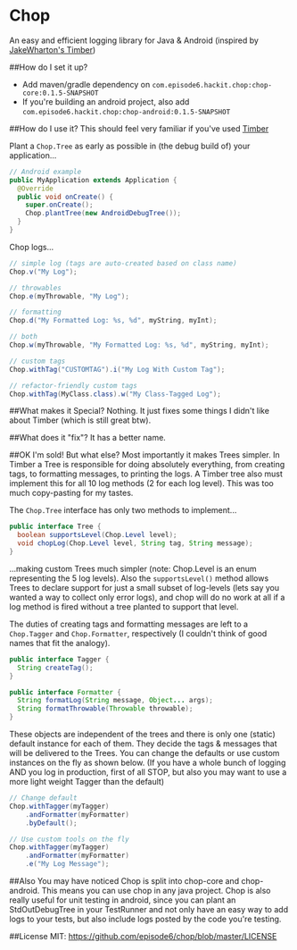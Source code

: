 Chop
====

An easy and efficient logging library for Java & Android (inspired by [JakeWharton's Timber](https://github.com/JakeWharton/timber))

##How do I set it up?
- Add maven/gradle dependency on `com.episode6.hackit.chop:chop-core:0.1.5-SNAPSHOT`
- If you're building an android project, also add `com.episode6.hackit.chop:chop-android:0.1.5-SNAPSHOT`

##How do I use it?
This should feel very familiar if you've used [Timber](https://github.com/JakeWharton/timber)

Plant a `Chop.Tree` as early as possible in (the debug build of) your application...
```java
// Android example
public MyApplication extends Application {
  @Override
  public void onCreate() {
    super.onCreate();
    Chop.plantTree(new AndroidDebugTree());
  }
}
```

Chop logs...
```java
// simple log (tags are auto-created based on class name)
Chop.v("My Log");

// throwables
Chop.e(myThrowable, "My Log");

// formatting
Chop.d("My Formatted Log: %s, %d", myString, myInt);

// both
Chop.w(myThrowable, "My Formatted Log: %s, %d", myString, myInt);

// custom tags
Chop.withTag("CUSTOMTAG").i("My Log With Custom Tag");

// refactor-friendly custom tags
Chop.withTag(MyClass.class).w("My Class-Tagged Log");
```

##What makes it Special?
Nothing. It just fixes some things I didn't like about Timber (which is still great btw).

##What does it "fix"?
It has a better name.

##OK I'm sold! But what else?
Most importantly it makes Trees simpler. In Timber a Tree is responsible for doing absolutely everything, from creating tags, to formatting messages, to printing the logs. A Timber tree also must implement this for all 10 log methods (2 for each log level). This was too much copy-pasting for my tastes.

The `Chop.Tree` interface has only two methods to implement...

```java
public interface Tree {
  boolean supportsLevel(Chop.Level level);
  void chopLog(Chop.Level level, String tag, String message);
}
```

...making custom Trees much simpler (note: Chop.Level is an enum representing the 5 log levels). Also the `supportsLevel()` method allows Trees to declare support for just a small subset of log-levels (lets say you wanted a way to collect only error logs), and chop will do no work at all if a log method is fired without a tree planted to support that level.

The duties of creating tags and formatting messages are left to a `Chop.Tagger` and `Chop.Formatter`, respectively (I couldn't think of good names that fit the analogy).

```java
public interface Tagger {
  String createTag();
}

public interface Formatter {
  String formatLog(String message, Object... args);
  String formatThrowable(Throwable throwable);
}
```

These objects are independent of the trees and there is only one (static) default instance for each of them. They decide the tags & messages that will be delivered to the Trees. You can change the defaults or use custom instances on the fly as shown below. (If you have a whole bunch of logging AND you log in production, first of all STOP, but also you may want to use a more light weight Tagger than the default)

```java
// Change default
Chop.withTagger(myTagger)
    .andFormatter(myFormatter)
    .byDefault();

// Use custom tools on the fly
Chop.withTagger(myTagger)
    .andFormatter(myFormatter)
    .e("My Log Message");
```

##Also
You may have noticed Chop is split into chop-core and chop-android. This means you can use chop in any java project. 
Chop is also really useful for unit testing in android, since you can plant an StdOutDebugTree in your TestRunner and not only have an easy way to add logs to your tests, but also include logs posted by the code you're testing.

##License
MIT: https://github.com/episode6/chop/blob/master/LICENSE
